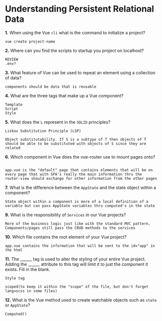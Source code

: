 # Understanding Persistent Relational Data

**1.** When using the Vue `cli` what is the command to initialize a project?
<!-- enter you answer in the space below -->
```
vue create project-name
```
**2.** Where can you find the scripts to startup you project on localhost?
<!-- enter you answer in the space below -->
```
REVIEW
.env?
```
**3.** What feature of Vue can be used to repeat an element using a collection of data?
<!-- enter you answer in the space below -->
```
components should be data that is reusable
```
**4.** What are the three tags that make up a Vue component?
<!-- enter you answer in the space below -->
```
Template
Script
Style
```
**5.** What does the `L` represent in the `SOLID` principles?
<!-- enter you answer in the space below -->
```
Liskov Substitution Principle (LSP)

Object substitutability. If S is a subtype of T then objects of T should be able to be substituted with objects of S since they are related

```
**6.** Which component in Vue does the vue-router use to mount pages onto?
<!-- enter you answer in the space below -->
```

app.vue is the "default" page that contains elements that will be on every page that with SPA's really the main information thru the router-view should exchange for other information from the other pages

```
**7.** What is the difference between the `AppState` and the state object within a component?
<!-- enter you answer in the space below -->
```
State object within a component is more of a local definition of a variable but can pass AppState variables thru computed's in the state

```
**9.** What is the responsibility of `Services` in our Vue projects?
<!-- enter you answer in the space below -->
```
More of the business logic just like with the standard MVC pattern. Components/pages still pass the CRUD methods to the services

```
**10.** Which file contains the root element of your Vue project?
<!-- enter you answer in the space below -->
```
app.vue contains the information that will be sent to the id="app" in the html
```
**11.** The ______ tag is used to alter the styling of your entire Vue project.  Adding the ______ attribute to this tag will limit it to just the component it exists.  Fill in the blank.
<!-- enter you answer in the space below -->
```
Style tag

scoped(to keep it within the "scope" of the file, but don't forget lang=scss in some files)
```
**12.** What is the Vue method used to create watchable objects such as `state` or `AppState`?
<!-- enter you answer in the space below -->
```
Computed()
```